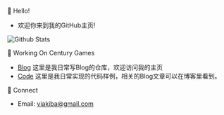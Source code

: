 :wave: Hello!

* 欢迎你来到我的GitHub主页!

![Github Stats](https://github-readme-stats.vercel.app/api?username=viakiba&show_icons=true)

:memo: Working On Century Games

* [Blog](https://viakiba.github.io "blog") 这里是我日常写Blog的仓库，欢迎访问我的主页 
* [Code](https://github.com/viakiba/viakiba "viakiba") 这里是我日常实现的代码样例，相关的Blog文章可以在博客里看到。

:man: Connect

* Email: [viakiba@gmail.com](mailto:viakiba@gmail.com "viakiba@gmail.com") 

